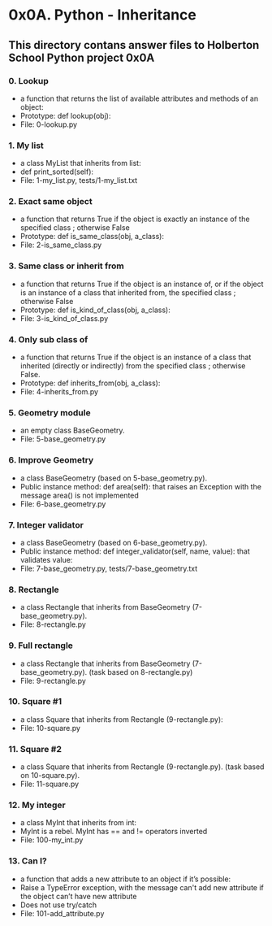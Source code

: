 # 0x0A. Python - Inheritance
## This directory contans answer files to Holberton School Python project 0x0A

### 0. Lookup
* a function that returns the list of available attributes and methods of an object:
* Prototype: def lookup(obj):
* File: 0-lookup.py

### 1. My list
* a class MyList that inherits from list:
* def print_sorted(self):
* File: 1-my_list.py, tests/1-my_list.txt

### 2. Exact same object
* a function that returns True if the object is exactly an instance of the specified class ; otherwise False
* Prototype: def is_same_class(obj, a_class):
* File: 2-is_same_class.py

### 3. Same class or inherit from
* a function that returns True if the object is an instance of, or if the object is an instance of a class that inherited from, the specified class ; otherwise False
* Prototype: def is_kind_of_class(obj, a_class):
* File: 3-is_kind_of_class.py

### 4. Only sub class of
* a function that returns True if the object is an instance of a class that inherited (directly or indirectly) from the specified class ; otherwise False.
* Prototype: def inherits_from(obj, a_class):
* File: 4-inherits_from.py

### 5. Geometry module
* an empty class BaseGeometry.
* File: 5-base_geometry.py

### 6. Improve Geometry
* a class BaseGeometry (based on 5-base_geometry.py).
* Public instance method: def area(self): that raises an Exception with the message area() is not implemented
* File: 6-base_geometry.py

### 7. Integer validator
* a class BaseGeometry (based on 6-base_geometry.py).
* Public instance method: def integer_validator(self, name, value): that validates value:
* File: 7-base_geometry.py, tests/7-base_geometry.txt

### 8. Rectangle
* a class Rectangle that inherits from BaseGeometry (7-base_geometry.py).
* File: 8-rectangle.py

### 9. Full rectangle
* a class Rectangle that inherits from BaseGeometry (7-base_geometry.py). (task based on 8-rectangle.py)
* File: 9-rectangle.py

### 10. Square #1
* a class Square that inherits from Rectangle (9-rectangle.py):
* File: 10-square.py

### 11. Square #2
* a class Square that inherits from Rectangle (9-rectangle.py). (task based on 10-square.py).
* File: 11-square.py

### 12. My integer
* a class MyInt that inherits from int:
* MyInt is a rebel. MyInt has == and != operators inverted
* File: 100-my_int.py

### 13. Can I?
* a function that adds a new attribute to an object if it’s possible:
* Raise a TypeError exception, with the message can't add new attribute if the object can’t have new attribute
* Does not use try/catch
* File: 101-add_attribute.py
